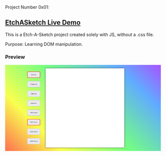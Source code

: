 Project Number 0x01:


## **[EtchASketch Live Demo](https://engineman11.github.io/EtchASketch/)**

This is a Etch-A-Sketch project created solely with JS, without a .css file.

Purpose: Learning DOM manipulation.


### Preview

![Preview](/preview.png/)
